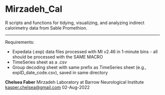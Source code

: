 # Mirzadeh_Cal
R scripts and functions for tidying, visualizing, and analyzing indirect calorimetry data from Sable Promethion. 

***

Requirements: 
- Expedata (.exp) data files processed with MI v2.46 in 1-minute bins - all should be processed with the SAME MACRO
- TimeSeries sheet as a .csv 
- Group decoding sheet with same prefix as TimeSeries sheet (e.g., expID_date_code.csv), saved in same directory

**Chelsea Faber**
Mirzadeh Laboratory at Barrow Neurological Institute
kasper.chelsea@gmail.com
02-Aug-2022
